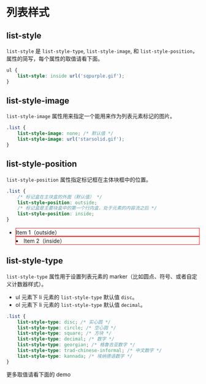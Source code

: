 # 列表样式

## list-style

`list-style` 是 `list-style-type`, `list-style-image`, 和 `list-style-position`，属性的简写，每个属性的取值请看下面。

```css
ul {
	list-style: inside url('sqpurple.gif');
}
```

## list-style-image

`list-style-image` 属性用来指定一个能用来作为列表元素标记的图片。

```css
.list {
	list-style-image: none; /* 默认值 */
	list-style-image: url('starsolid.gif');
}
```

## list-style-position

`list-style-position` 属性指定标记框在主体块框中的位置。

```css
.list {
	/* 标记盒在主块盒的外面（默认值） */
	list-style-position: outside;
	/* 标记盒是主要块盒中的第一个行内盒，处于元素的内容流之后 */
	list-style-position: inside;
}
```

<ul class="list_style_position">
  <li class="item1">Item 1（outside）</li>
  <li class="item2">Item 2（inside）</li>
</ul>

<style>
.list_style_position li{
  border: 1px solid red;
}
.list_style_position .item1{
  list-style-position: outside;
}
.list_style_position .item2{
  list-style-position: inside;
}
</style>

## list-style-type

`list-style-type` 属性用于设置列表元素的 marker（比如圆点、符号、或者自定义计数器样式）。

-   ul 元素下 li 元素的 `list-style-type` 默认值 `disc`。
-   ol 元素下 li 元素的 `list-style-type` 默认值 `decimal`。

```css
.list {
	list-style-type: disc; /* 实心圆 */
	list-style-type: circle; /* 空心圆 */
	list-style-type: square; /* 方块 */
	list-style-type: decimal; /* 数字 */
	list-style-type: georgian; /* 格鲁吉亚数字 */
	list-style-type: trad-chinese-informal; /* 中文数字 */
	list-style-type: kannada; /* 埃纳德语数字 */
}
```

更多取值请看下面的 demo

<listStyleType />
